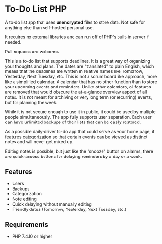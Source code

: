 # To-Do List PHP

A to-do list app that uses **unencrypted** files to store data. Not safe for anything else than self-hosted personal use. 

It requires no external libraries and can run off of PHP's built-in server if needed. 


Pull requests are welcome.



This is a to-do list that supports deadlines. 
It is a great way of organizing your thoughts and plans. 
The dates are "translated" to plain English, 
which means that the deadlines are written in relative names like Tomorrow, Yesterday, Next Tuesday, etc. 
This is not a scrum board like approach, more like a simplified calendar. 
A calendar that has no other function than to store your upcoming events and reminders. 
Unlike other calendars, all features are removed that would obscure the at-a-glance overview aspect of all notes. 
It is not meant for archiving or very long term (or recurring) events, but for planning the week. 

While it is not secure enough to use it in public, it could be used by multiple people simultaneously. 
The app fully supports user separation. Each user can have unlimited backups of their lists that can be easily restored.

As a possible daily-driver to-do app that could serve as your home page, 
it features categorization so that certain events can be viewed as distinct notes and will never get mixed up. 

Editing notes is possible, but just like the "snooze" button on alarms, there are quick-access buttons for delaying reminders by a day or a week. 


## Features

- Users
- Backups
- Categorization
- Note editing
- Quick delaying without manually editing
- Friendly dates (Tomorrow, Yesterday, Next Tuesday, etc.)


## Requirements

- PHP 7.4.10 or higher

